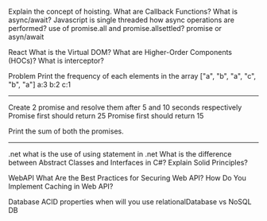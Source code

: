 Explain the concept of hoisting.
What are Callback Functions?
What is async/await?
Javascript is single threaded how async operations are performed?
use of promise.all and promise.allsettled?
promise or asyn/await

React
What is the Virtual DOM?
What are Higher-Order Components (HOCs)?
What is interceptor?

Problem Print the frequency of each elements in the array
["a", "b", "a", "c", "b", "a"]
a:3
b:2
c:1

----------------------------------------------------------

Create 2 promise and resolve them after 5 and 10 seconds respectively
Promise first should return 25
Promise first should return 15

Print the sum of both the promises.

-----------------------------------------------

.net
what is the use of using statement in .net
What is the difference between Abstract Classes and Interfaces in C#?
Explain Solid Principles?

WebAPI
What Are the Best Practices for Securing Web API?
How Do You Implement Caching in Web API?

Database
ACID properties
when will you use relationalDatabase vs NoSQL DB
